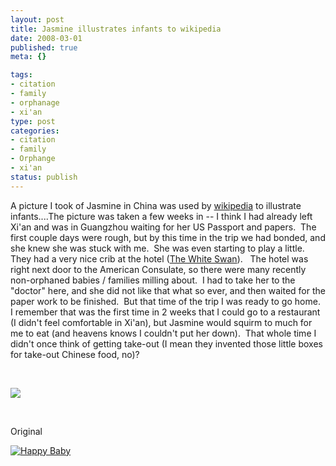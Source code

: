 ```yaml
--- 
layout: post
title: Jasmine illustrates infants to wikipedia
date: 2008-03-01
published: true
meta: {}

tags: 
- citation
- family
- orphanage
- xi'an
type: post
categories: 
- citation
- family
- Orphange
- xi'an
status: publish
---
```



A picture I took of Jasmine in China was used by [wikipedia](http://en.wikipedia.org/wiki/Infant) to illustrate infants....The picture was taken a few weeks in -- I think I had already left Xi'an and was in Guangzhou waiting for her US Passport and papers.  The first couple days were rough, but by this time in the trip we had bonded, and she knew she was stuck with me.  She was even starting to play a little.  They had a very nice crib at the hotel ([The White Swan](http://www.white-swan-hotel.com/eng/Public/index.asp)).   The hotel was right next door to the American Consulate, so there were many recently non-orphaned babies / families milling about.  I had to take her to the "doctor" here, and she did not like that what so ever, and then waited for the paper work to be finished.  But that time of the trip I was ready to go home.  I remember that was the first time in 2 weeks that I could go to a restaurant (I didn't feel comfortable in Xi'an), but Jasmine would squirm to much for me to eat (and heavens knows I couldn't put her down).  That whole time I didn't once think of getting take-out (I mean they invented those little boxes for take-out Chinese food, no)?

  

 

  

[![](http://media.eick.us/2011/05/2281072286_679a5ec125.jpg)](http://en.wikipedia.org/wiki/Infant) 

  

 

  

Original

 [![Happy Baby](http://media.eick.us/2011/05/175233329_fb7b085772.jpg)](http://www.flickr.com/photos/andreweick/175233329/ "Happy Baby by AndrewEick, on Flickr")
